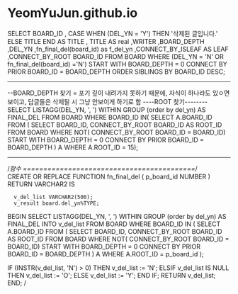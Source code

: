 # YeomYuJun.github.io


SELECT BOARD_ID
        , CASE WHEN (DEL_YN = 'Y') THEN '삭제된 글입니다.'
            ELSE TITLE 
            END AS TITLE
        , TITLE AS real
        ,WRITER
        ,BOARD_DEPTH
        ,DEL_YN
        ,fn_final_del(board_id) as f_del_yn
        ,CONNECT_BY_ISLEAF AS LEAF
        ,CONNECT_BY_ROOT BOARD_ID
FROM BOARD 
WHERE 
(DEL_YN = 'N' OR fn_final_del(board_id) ='N') 
START WITH BOARD_DEPTH = 0
CONNECT BY PRIOR BOARD_ID = BOARD_DEPTH
ORDER SIBLINGS BY BOARD_ID DESC;

--------------
--BOARD_DEPTH 찾기 = 포기 깊이 내려가지 못하기 때문에, 자식이 하나라도 있ㅇ면 보이고, 답글들은 삭제될 시 그냥 안보이게 하기로 함
----ROOT 찾기--------
SELECT LISTAGG(DEL_YN, ', ') WITHIN GROUP (order by del_yn) AS FINAL_DEL
FROM BOARD
WHERE BOARD_ID IN(
    SELECT A.BOARD_ID
    FROM 
        (
        SELECT BOARD_ID, CONNECT_BY_ROOT BOARD_ID AS ROOT_ID
        FROM BOARD
        WHERE NOT( CONNECT_BY_ROOT BOARD_ID = BOARD_ID)
        START WITH BOARD_DEPTH = 0
        CONNECT BY PRIOR BOARD_ID = BOARD_DEPTH
        ) A
    WHERE A.ROOT_ID = 15);
    
    
 -------------------------------------

 /*함수
 ==========================================*/   
CREATE OR REPLACE FUNCTION fn_final_del (
    p_board_id NUMBER
)
    RETURN VARCHAR2
IS    
        
      v_del_list VARCHAR2(500);
      v_result board.del_yn%TYPE;
BEGIN
    SELECT LISTAGG(DEL_YN, ', ') WITHIN GROUP (order by del_yn) AS FINAL_DEL
    INTO v_del_list
    FROM BOARD
    WHERE BOARD_ID IN
                (
                SELECT A.BOARD_ID
                FROM 
                    (
                    SELECT BOARD_ID, CONNECT_BY_ROOT BOARD_ID AS ROOT_ID
                    FROM BOARD
                    WHERE NOT( CONNECT_BY_ROOT BOARD_ID = BOARD_ID)
                    START WITH BOARD_DEPTH = 0
                    CONNECT BY PRIOR BOARD_ID = BOARD_DEPTH
                    ) A
                WHERE A.ROOT_ID = p_board_id
                );
                
   IF (INSTR(v_del_list, 'N') > 0) THEN v_del_list := 'N';
   ELSIF v_del_list IS NULL THEN v_del_list := 'O';
   ELSE v_del_list := 'Y';
   END IF;
   RETURN v_del_list;
END;
/
